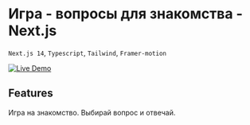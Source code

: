 # Игра - вопросы для знакомства - Next.js

`Next.js 14`, `Typescript`, `Tailwind`, `Framer-motion`

[![Live Demo](https://user-images.githubusercontent.com/70297692/212308275-e85bcb74-3174-40c8-bb15-47773e18bb52.svg)](https://next-dating-game.vercel.app/)

## Features

Игра на знакомство. Выбирай вопрос и отвечай.
